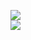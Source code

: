 [![](https://img.shields.io/badge/Made%20With-Github%20Spray-lightgrey.svg?style=for-the-badge&logo=github)](https://github.com/Annihil/github-spray#3034)  
[![](https://i.imgur.com/2DrTn0Z.gif)](https://github.com/Annihil/github-spray)